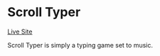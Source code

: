 # Scroll Typer

[Live Site](https://stevenmchoi.github.io/scroll_typer/)

Scroll Typer is simply a typing game set to music.
